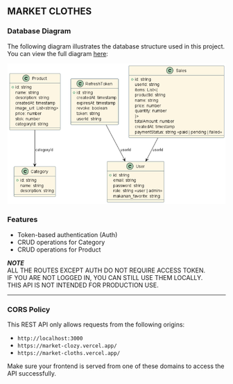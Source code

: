 ## MARKET CLOTHES

### Database Diagram

The following diagram illustrates the database structure used in this project.  
You can view the full diagram [here](https://github.com/ren-zi-fa/market-cloths/blob/main/diagram/database.puml):

![Database Diagram](https://github.com/ren-zi-fa/market-cloths/blob/main/out/diagram/database/market_clothes.png)

### Features

- Token-based authentication (Auth)
- CRUD operations for Category
- CRUD operations for Product

**_NOTE_**  
ALL THE ROUTES EXCEPT AUTH DO NOT REQUIRE ACCESS TOKEN.  
IF YOU ARE NOT LOGGED IN, YOU CAN STILL USE THEM LOCALLY.  
THIS API IS NOT INTENDED FOR PRODUCTION USE.

---

### CORS Policy

This REST API only allows requests from the following origins:

- `http://localhost:3000`
- `https://market-clozy.vercel.app/`
- `https://market-cloths.vercel.app/`

Make sure your frontend is served from one of these domains to access the API successfully.
